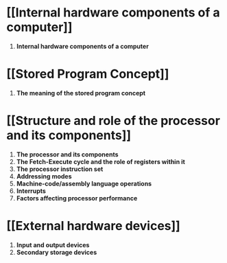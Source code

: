 # [[Internal hardware components of a computer]]
1. **Internal hardware components of a computer**

# [[Stored Program Concept]]
1. **The meaning of the stored program concept**

# [[Structure and role of the processor and its components]]
1. **The processor and its components**
2. **The Fetch-Execute cycle and the role of registers within it**
3. **The processor instruction set**
4. **Addressing modes**
5. **Machine-code/assembly language operations**
6. **Interrupts**
7. **Factors affecting processor performance**

# [[External hardware devices]]
1. **Input and output devices**
2. **Secondary storage devices**